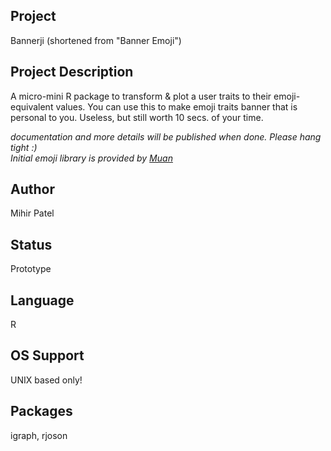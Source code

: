 Project
-------
Bannerji (shortened from "Banner Emoji")

Project Description
--------------------
A micro-mini R package to transform & plot a user traits to their emoji-equivalent values.
You can use this to make emoji traits banner that is personal to you. Useless, but still worth 10 secs. of your time.

*documentation and more details will be published when done. Please hang tight :)*      
*Initial emoji library is provided by [Muan](https://github.com/muan/emojilib)*

Author
-------
Mihir Patel

Status
------
Prototype

Language
---------
R

OS Support
----------
UNIX based only!

Packages
----------
igraph, rjoson
